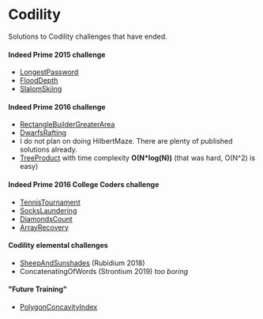 # Codility
Solutions to Codility challenges that have ended.

#### Indeed Prime 2015 challenge
- [LongestPassword](solutions/longest_password.rb)
- [FloodDepth](solutions/flood_depth.rb)
- [SlalomSkiing](solutions/slalom_skiing.rb)

#### Indeed Prime 2016 challenge

- [RectangleBuilderGreaterArea](solutions/rectangle_builder.rb)
- [DwarfsRafting](solutions/dwarves_rafting.rb)
- I do not plan on doing HilbertMaze. There are plenty of published solutions already.
- [TreeProduct](solutions/tree_product/tree_product.rb) with time complexity **O(N\*log(N))** (that was hard, O(N^2) is easy)


#### Indeed Prime 2016 College Coders challenge
- [TennisTournament](solutions/tennis_tournament.rb)
- [SocksLaundering](solutions/socks_laundering.rb)
- [DiamondsCount](solutions/diamonds_count.rb)
- [ArrayRecovery](solutions/array_recovery.rb)

#### Codility elemental challenges
- [SheepAndSunshades](solutions/sheep_shades/sheep_shades.rb) (Rubidium 2018)
- ConcatenatingOfWords (Strontium 2019) _too boring_


#### "Future Training"
- [PolygonConcavityIndex](solutions/polygon_concavity_index.rb)
